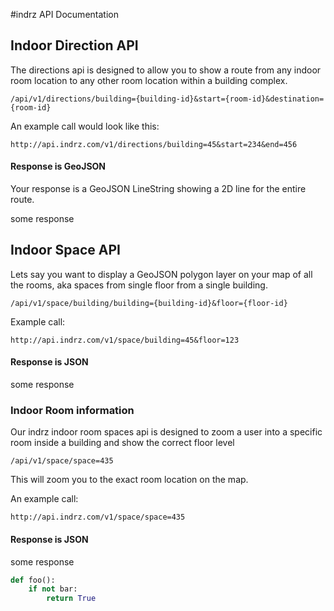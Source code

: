 #indrz API Documentation

## Indoor Direction API

The directions api is designed to allow you to show a route from any indoor room location to any other room location within a building complex.

    /api/v1/directions/building={building-id}&start={room-id}&destination={room-id}
    
An example call would look like this:

    http://api.indrz.com/v1/directions/building=45&start=234&end=456
    
#### Response is GeoJSON
Your response is a GeoJSON LineString showing a 2D line for the entire route.

some response

## Indoor Space API 

Lets say you want to display a GeoJSON polygon layer on your map of all the rooms, aka spaces from single floor from a single building.

    /api/v1/space/building/building={building-id}&floor={floor-id}

Example call:

    http://api.indrz.com/v1/space/building=45&floor=123

#### Response is JSON

some response

### Indoor Room information

Our indrz indoor room spaces api is designed to zoom a user into a specific room inside a building and show the correct floor level

    /api/v1/space/space=435

This will zoom you to the exact room location on the map.

An example call:

    http://api.indrz.com/v1/space/space=435

#### Response is JSON

some response




```python
def foo():
    if not bar:
        return True

```



